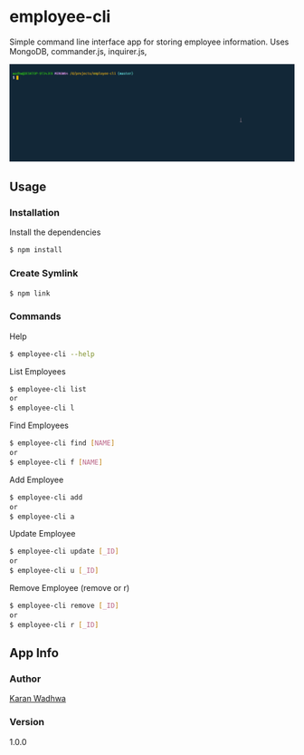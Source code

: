 # employee-cli
Simple command line interface app for storing employee information.
Uses MongoDB, commander.js, inquirer.js,

![](https://raw.githubusercontent.com/karanwadhwa/employee-cli/master/gif/employee-cli.gif)

## Usage

### Installation

Install the dependencies

```sh
$ npm install
```

### Create Symlink

```sh
$ npm link
```

### Commands

Help

```sh
$ employee-cli --help
```

List Employees
```sh
$ employee-cli list
or
$ employee-cli l
```

Find Employees
```sh
$ employee-cli find [NAME]
or
$ employee-cli f [NAME]
```

Add Employee
```sh
$ employee-cli add
or
$ employee-cli a
```

Update Employee
```sh
$ employee-cli update [_ID]
or
$ employee-cli u [_ID]
```

Remove Employee (remove or r)
```sh
$ employee-cli remove [_ID]
or
$ employee-cli r [_ID]
```

## App Info

### Author

[Karan Wadhwa](https://karanwadhwa.github.io/)

### Version

1.0.0